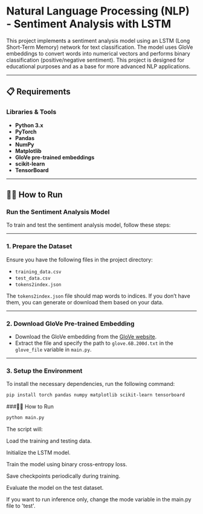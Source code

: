# Natural Language Processing (NLP) - Sentiment Analysis with LSTM

This project implements a sentiment analysis model using an LSTM (Long Short-Term Memory) network for text classification. The model uses GloVe embeddings to convert words into numerical vectors and performs binary classification (positive/negative sentiment). This project is designed for educational purposes and as a base for more advanced NLP applications.

---

## 📋 Requirements

### Libraries & Tools
- **Python 3.x**
- **PyTorch**
- **Pandas**
- **NumPy**
- **Matplotlib**
- **GloVe pre-trained embeddings**
- **scikit-learn**
- **TensorBoard**

---

## 🧑‍💻 How to Run

### **Run the Sentiment Analysis Model**

To train and test the sentiment analysis model, follow these steps:

---

### 1. **Prepare the Dataset**  
Ensure you have the following files in the project directory:
- `training_data.csv`
- `test_data.csv`
- `tokens2index.json`

The `tokens2index.json` file should map words to indices. If you don’t have them, you can generate or download them based on your data.

---

### 2. **Download GloVe Pre-trained Embedding**  
- Download the GloVe embedding from the [GloVe website](https://nlp.stanford.edu/data/glove.6B.zip).
- Extract the file and specify the path to `glove.6B.200d.txt` in the `glove_file` variable in `main.py`.

---

### 3. **Setup the Environment**  
To install the necessary dependencies, run the following command:

```bash
pip install torch pandas numpy matplotlib scikit-learn tensorboard
```
###🧑‍💻 How to Run

```bash
python main.py
```
The script will:

Load the training and testing data.

Initialize the LSTM model.

Train the model using binary cross-entropy loss.

Save checkpoints periodically during training.

Evaluate the model on the test dataset.

If you want to run inference only, change the mode variable in the main.py file to 'test'.

